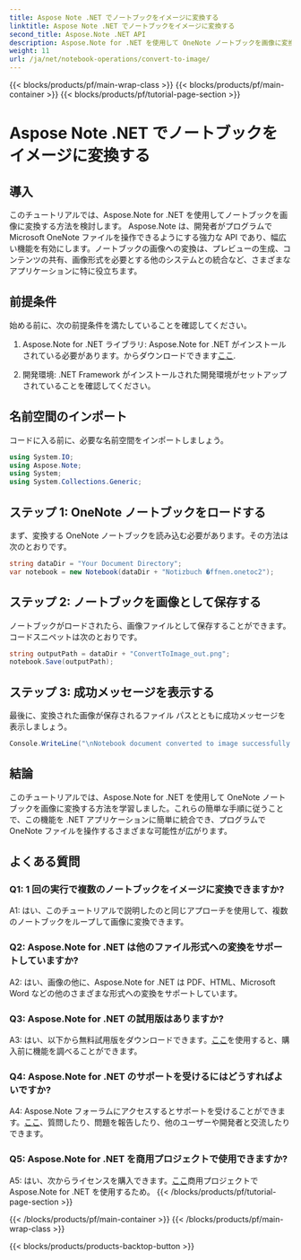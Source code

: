 ```yaml
---
title: Aspose Note .NET でノートブックをイメージに変換する
linktitle: Aspose Note .NET でノートブックをイメージに変換する
second_title: Aspose.Note .NET API
description: Aspose.Note for .NET を使用して OneNote ノートブックを画像に変換する方法を学習します。シームレスな統合については、このステップバイステップ ガイドに従ってください。
weight: 11
url: /ja/net/notebook-operations/convert-to-image/
---
```


{{< blocks/products/pf/main-wrap-class >}}
{{< blocks/products/pf/main-container >}}
{{< blocks/products/pf/tutorial-page-section >}}

# Aspose Note .NET でノートブックをイメージに変換する

## 導入

このチュートリアルでは、Aspose.Note for .NET を使用してノートブックを画像に変換する方法を検討します。 Aspose.Note は、開発者がプログラムで Microsoft OneNote ファイルを操作できるようにする強力な API であり、幅広い機能を有効にします。ノートブックの画像への変換は、プレビューの生成、コンテンツの共有、画像形式を必要とする他のシステムとの統合など、さまざまなアプリケーションに特に役立ちます。

## 前提条件

始める前に、次の前提条件を満たしていることを確認してください。

1.  Aspose.Note for .NET ライブラリ: Aspose.Note for .NET がインストールされている必要があります。からダウンロードできます[ここ](https://releases.aspose.com/note/net/).

2. 開発環境: .NET Framework がインストールされた開発環境がセットアップされていることを確認してください。

## 名前空間のインポート

コードに入る前に、必要な名前空間をインポートしましょう。

```csharp
using System.IO;
using Aspose.Note;
using System;
using System.Collections.Generic;
```

## ステップ 1: OneNote ノートブックをロードする

まず、変換する OneNote ノートブックを読み込む必要があります。その方法は次のとおりです。

```csharp
string dataDir = "Your Document Directory";
var notebook = new Notebook(dataDir + "Notizbuch �ffnen.onetoc2");
```

## ステップ 2: ノートブックを画像として保存する

ノートブックがロードされたら、画像ファイルとして保存することができます。コードスニペットは次のとおりです。

```csharp
string outputPath = dataDir + "ConvertToImage_out.png";
notebook.Save(outputPath);
```

## ステップ 3: 成功メッセージを表示する

最後に、変換された画像が保存されるファイル パスとともに成功メッセージを表示しましょう。

```csharp
Console.WriteLine("\nNotebook document converted to image successfully.\nFile saved at " + outputPath);
```

## 結論

このチュートリアルでは、Aspose.Note for .NET を使用して OneNote ノートブックを画像に変換する方法を学習しました。これらの簡単な手順に従うことで、この機能を .NET アプリケーションに簡単に統合でき、プログラムで OneNote ファイルを操作するさまざまな可能性が広がります。

## よくある質問

### Q1: 1 回の実行で複数のノートブックをイメージに変換できますか?

A1: はい、このチュートリアルで説明したのと同じアプローチを使用して、複数のノートブックをループして画像に変換できます。

### Q2: Aspose.Note for .NET は他のファイル形式への変換をサポートしていますか?

A2: はい、画像の他に、Aspose.Note for .NET は PDF、HTML、Microsoft Word などの他のさまざまな形式への変換をサポートしています。

### Q3: Aspose.Note for .NET の試用版はありますか?

A3: はい、以下から無料試用版をダウンロードできます。[ここ](https://releases.aspose.com/)を使用すると、購入前に機能を調べることができます。

### Q4: Aspose.Note for .NET のサポートを受けるにはどうすればよいですか?

 A4: Aspose.Note フォーラムにアクセスするとサポートを受けることができます。[ここ](https://forum.aspose.com/c/note/28)、質問したり、問題を報告したり、他のユーザーや開発者と交流したりできます。

### Q5: Aspose.Note for .NET を商用プロジェクトで使用できますか?

 A5: はい、次からライセンスを購入できます。[ここ](https://purchase.aspose.com/buy)商用プロジェクトで Aspose.Note for .NET を使用するため。
{{< /blocks/products/pf/tutorial-page-section >}}

{{< /blocks/products/pf/main-container >}}
{{< /blocks/products/pf/main-wrap-class >}}

{{< blocks/products/products-backtop-button >}}
